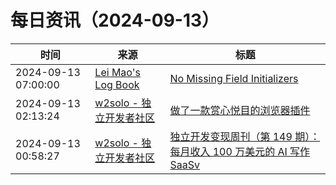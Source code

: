 ﻿# 每日资讯（2024-09-13）

|时间|来源|标题|
|---|---|---|
|2024-09-13 07:00:00|[Lei Mao's Log Book](https://leimao.github.io/atom.xml)|[No Missing Field Initializers](https://leimao.github.io/blog/No-Missing-Field-Initializers/)|
|2024-09-13 02:13:24|[w2solo - 独立开发者社区](https://w2solo.com/topics/feed)|[做了一款赏心悦目的浏览器插件](https://w2solo.com/topics/5028)|
|2024-09-13 00:58:27|[w2solo - 独立开发者社区](https://w2solo.com/topics/feed)|[独立开发变现周刊（第 149 期）：每月收入 100 万美元的 AI 写作 SaaSv](https://w2solo.com/topics/5027)|
